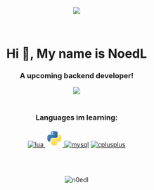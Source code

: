 <p align="center"> <img src="https://media.discordapp.net/attachments/1116760349677473823/1122106441839419422/Comp-1_1.gif?width=1440&height=192"> </p>
<br>
<h1 align="center">Hi 👋, My name is NoedL</h1>
<h3 align="center">A upcoming backend developer!</h3>
<div align="center">
    <img src="https://lanyard.cnrad.dev/api/925538473044234260?hideBadges=true">
</div>
<br>

<h3 align="center">Languages im learning:</h3>
<p align="center">
    <a href="https://www.lua.org/" target="_blank" rel="noreferrer"> <img src="https://upload.wikimedia.org/wikipedia/commons/thumb/c/cf/Lua-Logo.svg/1200px-Lua-Logo.svg.png" alt="lua" width="40" height="40"/> </a>
    <a href="https://www.python.org" target="_blank" rel="noreferrer"> <img src="https://raw.githubusercontent.com/devicons/devicon/master/icons/python/python-original.svg" alt="python" width="40" height="40"/> </a>
    <a href="https://www.mysql.com/" target="_blank" rel="noreferrer"> <img src="https://www.vectorlogo.zone/logos/mysql/mysql-official.svg" alt="mysql" width="40" height="40"/></a>
    <a href="https://cplusplus.com/" target="_blank" rel="noreferrer"> <img src="https://upload.wikimedia.org/wikipedia/commons/thumb/1/18/ISO_C%2B%2B_Logo.svg/1822px-ISO_C%2B%2B_Logo.svg.png" alt="cplusplus" width="40" height="40"/></a> 
</p>

<br>
</br>

<p align="center">
    <img align="center" src="https://github-readme-streak-stats.herokuapp.com/?user=n0edl&theme=dark" alt="n0edl" />
</p>
